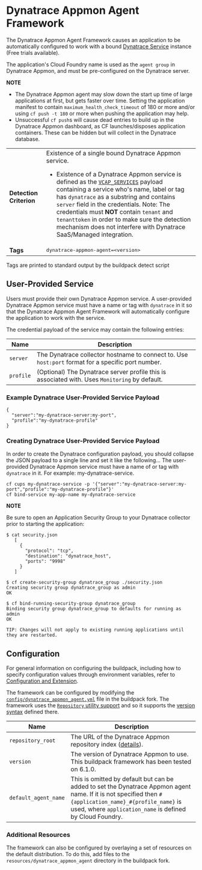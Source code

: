 # Dynatrace Appmon Agent Framework
The Dynatrace Appmon Agent Framework causes an application to be automatically configured to work with a bound [Dynatrace Service][] instance (Free trials available).

The application's Cloud Foundry name is used as the `agent group` in Dynatrace Appmon, and must be pre-configured on the Dynatrace server.

**NOTE**  

* The Dynatrace Appmon agent may slow down the start up time of large applications at first, but gets faster over time. Setting the application manifest to contain `maximum_health_check_timeout` of 180 or more and/or using `cf push -t 180` or more when pushing the application may help.
* Unsuccessful `cf push`s will cause dead entries to build up in the Dynatrace Appmon dashboard, as CF launches/disposes application containers. These can be hidden but will collect in the Dynatrace database.

<table>
  <tr>
    <td><strong>Detection Criterion</strong></td><td>Existence of a single bound Dynatrace Appmon service.
      <ul>
        <li>Existence of a Dynatrace Appmon service is defined as the <a href="http://docs.cloudfoundry.org/devguide/deploy-apps/environment-variable.html#VCAP-SERVICES"><code>VCAP_SERVICES</code></a> payload containing a service who's name, label or tag has <code>dynatrace</code> as a substring and contains <code>server</code> field in the credentials. Note: The credentials must <b>NOT</b> contain <code>tenant</code> and <code>tenanttoken</code> in order to make sure the detection mechanism does not interfere with Dynatrace SaaS/Managed integration.</li>
      </ul>
    </td>
  </tr>
  <tr>
    <td><strong>Tags</strong></td>
    <td><tt>dynatrace-appmon-agent=&lt;version&gt;</tt></td>
  </tr>
</table>
Tags are printed to standard output by the buildpack detect script

## User-Provided Service
Users must provide their own Dynatrace Appmon service. A user-provided Dynatrace Appmon service must have a name or tag with `dynatrace` in it so that the Dynatrace Appmon Agent Framework will automatically configure the application to work with the service.

The credential payload of the service may contain the following entries:

| Name | Description
| ---- | -----------
| `server` | The Dynatrace collector hostname to connect to. Use `host:port` format for a specific port number.
| `profile` | (Optional) The Dynatrace server profile this is associated with. Uses `Monitoring` by default.

### Example Dynatrace User-Provided Service Payload
```
{
  "server":"my-dynatrace-server:my-port",
  "profile":"my-dynatrace-profile"
}
```

### Creating Dynatrace User-Provided Service Payload
In order to create the Dynatrace configuration payload, you should collapse the JSON payload to a single line and set it like the following... The user-provided Dynatrace Appmon service must have a name of or tag with `dynatrace` in it.  For example: my-dynatrace-service.  

``` 
cf cups my-dynatrace-service -p '{"server":"my-dynatrace-server:my-port","profile":"my-dynatrace-profile"}'
cf bind-service my-app-name my-dynatrace-service
```

**NOTE**

Be sure to open an Application Security Group to your Dynatrace collector prior to starting the application:
```
$ cat security.json
   [
     {
       "protocol": "tcp",
       "destination": "dynatrace_host",
       "ports": "9998"
     }
   ]

$ cf create-security-group dynatrace_group ./security.json
Creating security group dynatrace_group as admin
OK

$ cf bind-running-security-group dynatrace_group
Binding security group dynatrace_group to defaults for running as admin
OK

TIP: Changes will not apply to existing running applications until they are restarted.
```

## Configuration
For general information on configuring the buildpack, including how to specify configuration values through environment variables, refer to [Configuration and Extension][].

The framework can be configured by modifying the [`config/dynatrace_appmon_agent.yml`][] file in the buildpack fork.  The framework uses the [`Repository` utility support][repositories] and so it supports the [version syntax][] defined there.

| Name | Description
| ---- | -----------
| `repository_root` | The URL of the Dynatrace Appmon repository index ([details][repositories]).
| `version` | The version of Dynatrace Appmon to use. This buildpack framework has been tested on 6.1.0.
| `default_agent_name` | This is omitted by default but can be added to set the Dynatrace Appmon agent name. If it is not specified then `#{application_name}_#{profile_name}` is used, where `application_name` is defined by Cloud Foundry.

### Additional Resources
The framework can also be configured by overlaying a set of resources on the default distribution. To do this, add files to the `resources/dynatrace_appmon_agent` directory in the buildpack fork.

[Configuration and Extension]: ../README.md#configuration-and-extension
[`config/dynatrace_appmon_agent.yml`]: ../config/dynatrace_appmon_agent.yml
[Dynatrace Service]: https://www.dynatrace.com/
[repositories]: extending-repositories.md
[version syntax]: extending-repositories.md#version-syntax-and-ordering
